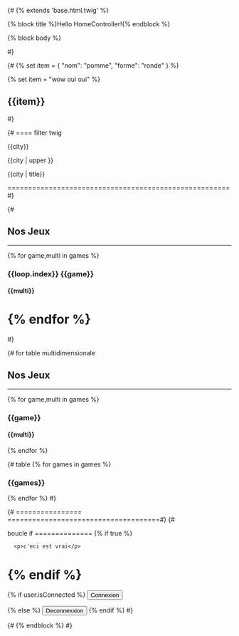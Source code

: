 

{# {% extends 'base.html.twig' %}

{% block title %}Hello HomeController!{% endblock %}

{% block body %}

 #}








{# 
{% set item = { "nom": "pomme", "forme": "ronde" } %}


{% set item = "wow oui oui" %}

<h2>
{{item}}
</h2> #}















{# 
==== filter twig

<p>{{city}}</p>

<p>{{city | upper }}</p>

<p>{{city | title}}</p>
======================================================
 #}

{# 
<h2>Nos Jeux</h2>
<hr>
{% for game,multi in games %}
<h3>{{loop.index}} {{game}}</h3>
<h4> {{multi}}</h4>
    
{% endfor %}
===========================================================
 #}



{# for table multidimensionale
<h2>Nos Jeux</h2>
<hr>
{% for game,multi in games %}
<h3>{{game}}</h3>
    <h4>{{multi}}</h4>
{% endfor %}

{# table
{% for games in games %}

<h3>{{games}}</h3>
    
{% endfor %}
 #}



{# ================ =====================================#}
{# 

boucle if ==============
{% if true %}

      <p>c'eci est vrai</p>
{% endif %}
=====================
{% if user.isConnected  %}
<button>Connexion</button>


{% else %}
    <button>Deconnexxion</button>
{% endif %}
 #}
    


{# 
{% endblock %} #}
